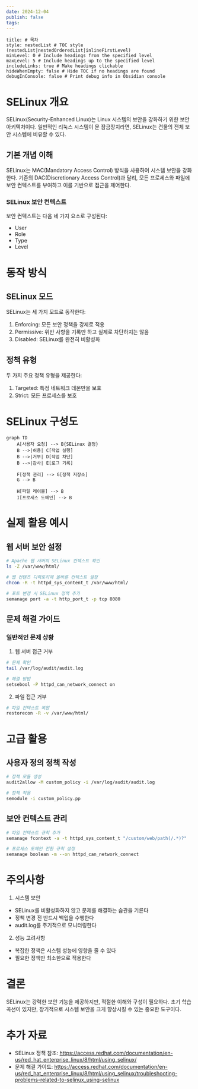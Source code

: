 ```yaml
---
date: 2024-12-04
publish: false
tags:
---
```

```table-of-contents
title: # 목차
style: nestedList # TOC style (nestedList|nestedOrderedList|inlineFirstLevel)
minLevel: 0 # Include headings from the specified level
maxLevel: 5 # Include headings up to the specified level
includeLinks: true # Make headings clickable
hideWhenEmpty: false # Hide TOC if no headings are found
debugInConsole: false # Print debug info in Obsidian console
```
# SELinux 개요

SELinux(Security-Enhanced Linux)는 Linux 시스템의 보안을 강화하기 위한 보안 아키텍처이다. 일반적인 리눅스 시스템이 문 잠금장치라면, SELinux는 건물의 전체 보안 시스템에 비유할 수 있다.

## 기본 개념 이해

SELinux는 MAC(Mandatory Access Control) 방식을 사용하여 시스템 보안을 강화한다. 기존의 DAC(Discretionary Access Control)과 달리, 모든 프로세스와 파일에 보안 컨텍스트를 부여하고 이를 기반으로 접근을 제어한다.

### SELinux 보안 컨텍스트

보안 컨텍스트는 다음 네 가지 요소로 구성된다:
- User
- Role
- Type
- Level

# 동작 방식

## SELinux 모드

SELinux는 세 가지 모드로 동작한다:

1. Enforcing: 모든 보안 정책을 강제로 적용
2. Permissive: 위반 사항을 기록만 하고 실제로 차단하지는 않음
3. Disabled: SELinux를 완전히 비활성화

## 정책 유형

두 가지 주요 정책 유형을 제공한다:
1. Targeted: 특정 네트워크 데몬만을 보호
2. Strict: 모든 프로세스를 보호

# SELinux 구성도

```mermaid
graph TD
    A[사용자 요청] --> B{SELinux 결정}
    B -->|허용| C[작업 실행]
    B -->|거부| D[작업 차단]
    B -->|감사| E[로그 기록]
    
    F[정책 관리] --> G[정책 저장소]
    G --> B
    
    H[파일 레이블] --> B
    I[프로세스 도메인] --> B
```

# 실제 활용 예시

## 웹 서버 보안 설정

```bash
# Apache 웹 서버의 SELinux 컨텍스트 확인
ls -Z /var/www/html/

# 웹 컨텐츠 디렉토리에 올바른 컨텍스트 설정
chcon -R -t httpd_sys_content_t /var/www/html/

# 포트 변경 시 SELinux 정책 추가
semanage port -a -t http_port_t -p tcp 8080
```

## 문제 해결 가이드

### 일반적인 문제 상황

1. 웹 서버 접근 거부
```bash
# 문제 확인
tail /var/log/audit/audit.log

# 해결 방법
setsebool -P httpd_can_network_connect on
```

2. 파일 접근 거부
```bash
# 파일 컨텍스트 복원
restorecon -R -v /var/www/html/
```

# 고급 활용

## 사용자 정의 정책 작성

```bash
# 정책 모듈 생성
audit2allow -M custom_policy -i /var/log/audit/audit.log

# 정책 적용
semodule -i custom_policy.pp
```

## 보안 컨텍스트 관리

```bash
# 파일 컨텍스트 규칙 추가
semanage fcontext -a -t httpd_sys_content_t "/custom/web/path(/.*)?"

# 프로세스 도메인 전환 규칙 설정
semanage boolean -m --on httpd_can_network_connect
```

# 주의사항

1. 시스템 보안
- SELinux를 비활성화하지 않고 문제를 해결하는 습관을 기른다
- 정책 변경 전 반드시 백업을 수행한다
- audit.log를 주기적으로 모니터링한다

2. 성능 고려사항
- 복잡한 정책은 시스템 성능에 영향을 줄 수 있다
- 필요한 정책만 최소한으로 적용한다

# 결론

SELinux는 강력한 보안 기능을 제공하지만, 적절한 이해와 구성이 필요하다. 초기 학습 곡선이 있지만, 장기적으로 시스템 보안을 크게 향상시킬 수 있는 중요한 도구이다.

# 추가 자료

- SELinux 정책 참조: https://access.redhat.com/documentation/en-us/red_hat_enterprise_linux/8/html/using_selinux/
- 문제 해결 가이드: https://access.redhat.com/documentation/en-us/red_hat_enterprise_linux/8/html/using_selinux/troubleshooting-problems-related-to-selinux_using-selinux